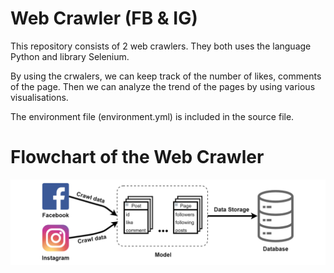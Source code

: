 # Web Crawler (FB & IG)

This repository consists of 2 web crawlers.
They both uses the language Python and library Selenium.

By using the crwalers, we can keep track of the number of likes, comments of the page.
Then we can analyze the trend of the pages by using various visualisations.

The environment file (environment.yml) is included in the source file.

# Flowchart of the Web Crawler

![alt image](WebCrawlerFC.png) 
